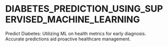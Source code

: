 # DIABETES_PREDICTION_USING_SUPERVISED_MACHINE_LEARNING
Predict Diabetes: Utilizing ML on health metrics for early diagnosis. Accurate predictions aid proactive healthcare management.
